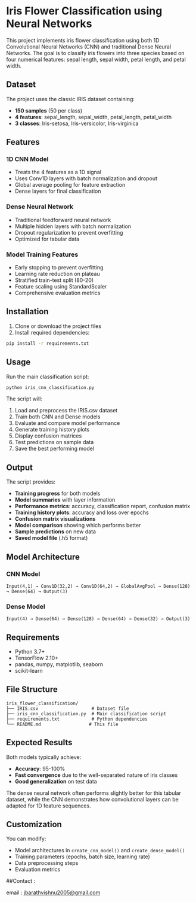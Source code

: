 # Iris Flower Classification using Neural Networks

This project implements iris flower classification using both 1D Convolutional Neural Networks (CNN) and traditional Dense Neural Networks. The goal is to classify iris flowers into three species based on four numerical features: sepal length, sepal width, petal length, and petal width.

## Dataset

The project uses the classic IRIS dataset containing:
- **150 samples** (50 per class)
- **4 features**: sepal_length, sepal_width, petal_length, petal_width
- **3 classes**: Iris-setosa, Iris-versicolor, Iris-virginica

## Features

### 1D CNN Model
- Treats the 4 features as a 1D signal
- Uses Conv1D layers with batch normalization and dropout
- Global average pooling for feature extraction
- Dense layers for final classification

### Dense Neural Network
- Traditional feedforward neural network
- Multiple hidden layers with batch normalization
- Dropout regularization to prevent overfitting
- Optimized for tabular data

### Model Training Features
- Early stopping to prevent overfitting
- Learning rate reduction on plateau
- Stratified train-test split (80-20)
- Feature scaling using StandardScaler
- Comprehensive evaluation metrics

## Installation

1. Clone or download the project files
2. Install required dependencies:
```bash
pip install -r requirements.txt
```

## Usage

Run the main classification script:
```bash
python iris_cnn_classification.py
```

The script will:
1. Load and preprocess the IRIS.csv dataset
2. Train both CNN and Dense models
3. Evaluate and compare model performance
4. Generate training history plots
5. Display confusion matrices
6. Test predictions on sample data
7. Save the best performing model

## Output

The script provides:
- **Training progress** for both models
- **Model summaries** with layer information
- **Performance metrics**: accuracy, classification report, confusion matrix
- **Training history plots**: accuracy and loss over epochs
- **Confusion matrix visualizations**
- **Model comparison** showing which performs better
- **Sample predictions** on new data
- **Saved model file** (.h5 format)

## Model Architecture

### CNN Model
```
Input(4,1) → Conv1D(32,2) → Conv1D(64,2) → GlobalAvgPool → Dense(128) → Dense(64) → Output(3)
```

### Dense Model
```
Input(4) → Dense(64) → Dense(128) → Dense(64) → Dense(32) → Output(3)
```

## Requirements

- Python 3.7+
- TensorFlow 2.10+
- pandas, numpy, matplotlib, seaborn
- scikit-learn

## File Structure

```
iris_flower_classification/
├── IRIS.csv                    # Dataset file
├── iris_cnn_classification.py  # Main classification script
├── requirements.txt            # Python dependencies
└── README.md                  # This file
```

## Expected Results

Both models typically achieve:
- **Accuracy**: 95-100%
- **Fast convergence** due to the well-separated nature of iris classes
- **Good generalization** on test data

The dense neural network often performs slightly better for this tabular dataset, while the CNN demonstrates how convolutional layers can be adapted for 1D feature sequences.

## Customization

You can modify:
- Model architectures in `create_cnn_model()` and `create_dense_model()`
- Training parameters (epochs, batch size, learning rate)
- Data preprocessing steps
- Evaluation metrics

##Contact :

email : jbarathvishnu2005@gmail.com
